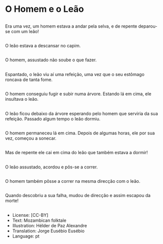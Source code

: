 # O Homem e o Leão

##
Era uma vez, um
homem estava a andar
pela selva, e de repente
deparou-se com um
leão!

##
O leão estava a
descansar no capim.

##
O homem, assustado
não soube o que fazer.

##
Espantado, o leão viu aí
uma refeição, uma vez
que o seu estômago
roncava de tanta fome.

##
O homem conseguiu
fugir e subir numa
árvore. Estando lá em
cima, ele insultava o
leão.

##
O leão ficou debaixo da
árvore esperando pelo
homem que serviria da
sua refeição. Passado
algum tempo o leão
dormiu.

##
O homem permaneceu
lá em cima. Depois de
algumas horas, ele por
sua vez, começou a
sonecar.

##
Mas de repente ele cai
em cima do leão que
também estava a
dormir!

##
O leão assustado,
acordou e pôs-se a
correr.

##
O homem também pôsse a correr na mesma
direcção com o leão.

##
Quando descobriu a sua
falha, mudou de
direcção e assim
escapou da morte!

##
* License: [CC-BY]
* Text: Mozambican folktale
* Illustration: Hélder de Paz Alexandre
* Translation: Jorge Eusébio Eusébio
* Language: pt

